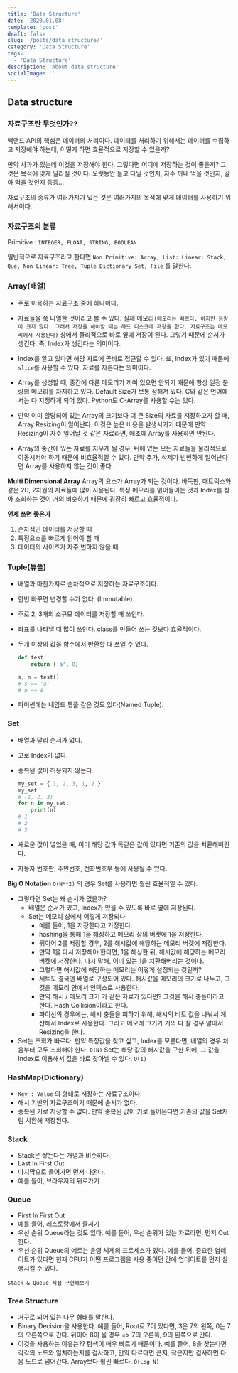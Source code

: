 ```yaml
---
title: 'Data Structure'
date: '2020.01.08'
template: 'post'
draft: false
slug: '/posts/data_structure/'
category: 'Data Structure'
tags:
  - 'Data Structure'
description: 'About data structure'
socialImage: ''
---
```


## Data structure

### 자료구조란 무엇인가??

백앤드 API의 핵심은 데이터의 처리이다. 데이터를 처리하기 위해서는 데이터를 수집하고 저장해야 하는데, 어떻게 하면 효율적으로 저장할 수 있을까?

만약 사과가 있는데 이것을 저장해야 한다. 그렇다면 어디에 저장하는 것이 좋을까? 그것은 목적에 맞게 달라질 것이다. 오랫동안 들고 다닐 것인지, 자주 꺼내 먹을 것인지, 갈아 먹을 것인지 등등...

자료구조의 종류가 여러가지가 있는 것은 여러가지의 목적에 맞게 데이터를 사용하기 위해서이다.

### 자료구조의 분류

Primitive : `INTEGER, FLOAT, STRING, BOOLEAN`

일반적으로 자료구조라고 한다면 `Non Primitive: Array, List: Linear: Stack, Que, Non Linear: Tree, Tuple Dictionary Set, File` 를 말한다.

### Array(배열)

- 주로 이용하는 자료구조 중에 하나이다.

- 자료들을 쭉 나열한 것이라고 볼 수 있다. 실제 메모리`(메모리는 빠르다. 하지만 용량이 크지 않다. 그래서 저장을 해야할 때는 하드 디스크에 저장을 한다. 자료구조는 메모리에서 사용된다)` 상에서 물리적으로 바로 옆에 저장이 된다. 그렇기 때문에 순서가 생긴다. 즉, Index가 생긴다는 의미이다.

- Index를 알고 있다면 해당 자료에 곧바로 접근할 수 있다. 또, Index가 있기 때문에 `slice`를 사용할 수 있다. 자료를 자른다는 의미이다.

- Array를 생성할 때, 중간에 다른 메모리가 끼여 있으면 안되기 때문에 항상 일정 분량의 메모리를 차지하고 있다. Default Size가 보통 정해져 있다. C와 같은 언어에서는 다 지정하게 되어 있다. Python도 C-Array를 사용할 수는 있다.

- 만약 이미 할당되어 있는 Array의 크기보다 더 큰 Size의 자료를 저장하고자 할 때, Array Resizing이 일어난다. 이것은 높은 비용을 발생시키기 때문에 만약 Resizing이 자주 일어날 것 같은 자료라면, 애초에 Array를 사용하면 안된다.

- Array의 중간에 있는 자료를 지우게 될 경우, 뒤에 있는 모든 자료들을 물리적으로 이동시켜야 하기 때문에 비효율적일 수 있다. 만약 추가, 삭제가 빈번하게 일어난다면 Array를 사용하지 않는 것이 좋다.

**Multi Dimensional Array**
Array의 요소가 Array가 되는 것이다. 바둑판, 매트릭스와 같은 2D, 2차원의 자료들에 많이 사용된다. 특정 메모리를 읽어들이는 것과 Index를 찾아 조회하는 것이 거의 비슷하기 때문에 굉장히 빠르고 효율적이다.

**언제 쓰면 좋은가**

1.  순차적인 데이터를 저장할 때
2.  특정요소를 빠르게 읽어야 할 때
3.  데이터의 사이즈가 자주 변하지 않을 때

### Tuple(튜플)

- 배열과 마찬가지로 순차적으로 저장하는 자료구조이다.

- 한번 바꾸면 변경할 수가 없다. (Immutable)

- 주로 2, 3개의 소규모 데이터를 저장할 때 쓰인다.

- 좌표를 나타낼 때 많이 쓰인다. class를 만들어 쓰는 것보다 효율적이다.

- 두개 이상의 값을 함수에서 반환할 때 쓰일 수 있다.

  ```py
  def test:
      return ('a', 8)

  s, n = test()
  # s == 'a'
  # n == 8
  ```

- 파이썬에는 네임드 튜플 같은 것도 있다(Named Tuple).

### Set

- 배열과 달리 순서가 없다.

- 고로 Index가 없다.

- 중복된 값이 허용되지 않는다.

  ```py
  my_set = { 1, 2, 3, 1, 2 }
  my_set
  # (1, 2, 3)
  for n in my_set:
      print(n)
  # 1
  # 2
  # 3
  ```

- 새로운 값이 넣었을 때, 이미 해당 값과 똑같은 값이 있다면 기존의 값을 치환해버린다.

- 자동자 번호판, 주민번호, 전화번호부 등에 사용될 수 있다.

**Big O Notation** `O(N**2)` 의 경우 Set를 사용하면 훨씬 효율적일 수 있다.

- 그렇다면 Set는 왜 순서가 없을까?
  - 배열은 순서가 있고, Index가 있을 수 있도록 바로 옆에 저장된다.
  - Set는 메모리 상에서 어떻게 저장되나
    - 예를 들어, 1을 저장한다고 가정한다.
    - hashing을 통해 1을 해싱하고 메모리 상의 버켓에 1을 저장한다.
    - 뒤이어 2를 저장할 경우, 2를 해시값에 해당하는 메모리 버켓에 저장한다.
    - 만약 1을 다시 저장해야 한다면, 1을 해싱한 뒤, 해시값에 해당하는 메모리 버켓에 저장한다. 다시 말해, 이미 있는 1을 치환해버리는 것이다.
    - 그렇다면 해시값에 해당하는 메모리는 어떻게 설정되는 것일까?
    - 세트도 결국엔 배열로 구성되어 있다. 해시값을 메모리의 크기로 나누고, 그것을 메모리 안에서 인덱스로 사용한다.
    - 만약 해시 / 메모리 크기 가 같은 자료가 있다면? 그것을 해시 충돌이라고 한다. Hash Collision이라고 한다.
    - 파이선의 경우에는, 해시 충돌을 피하기 위해, 해시의 비트 값을 나눠서 계산해서 Index로 사용한다. 그리고 메모레 크기가 거의 다 찰 경우 알아서 Resizing을 한다.
- Set는 조회가 빠르다. 만약 특정값을 찾고 싶고, Index를 모른다면, 배열의 경우 처음부터 모두 조회해야 한다. `O(N)` Set는 해당 값의 해시값을 구한 뒤에, 그 값을 Index로 이용해서 값을 바로 찾아낼 수 있다. `O(1)`

### HashMap(Dictionary)

- `Key : Value` 의 형태로 저장하는 자료구조이다.
- 해시 기반의 자료구조이기 때문에 순서가 없다.
- 중복된 키로 저장할 수 없다. 만약 중복된 값이 키로 들어온다면 기존의 값을 Set처럼 치환해 저장된다.

### Stack

- Stack은 쌓는다는 개념과 비슷하다.
- Last In First Out
- 마지막으로 들어가면 먼저 나온다.
- 예를 들어, 브라우저의 뒤로가기

### Queue

- First In First Out
- 예를 들어, 레스토랑에서 줄서기
- 우선 순위 Queue라는 것도 있다. 예를 들어, 우선 순위가 있는 자료라면, 먼저 Out한다.
- 우선 순위 Queue의 예로는 운영 체제의 프로세스가 있다. 예를 들어, 중요한 업데이트가 있다면 현재 CPU가 어떤 프로그램을 사용 중이던 간에 업데이트를 먼저 실행시킬 수 있다.

`Stack & Queue 직접 구현해보기`

### Tree Structure

- 거꾸로 되어 있는 나무 형태를 말한다.
- Binary Decision을 사용한다. 예를 들어, Root로 7이 있다면, 3은 7의 왼쪽, 0는 7의 오른쪽으로 간다. 뒤이어 8이 올 경우 => 7의 오른쪽, 9의 왼쪽으로 간다.
- 이것을 사용하는 이유는?? 탐색이 매우 빠르기 때문이다. 예를 들어, 8을 찾는다면 각각의 노드와 일치하는지를 검사하고, 만약 다르다면 큰지, 작은지만 검사하면 다음 노드로 넘어간다. Array보다 훨씬 빠르다. `O(Log N)`
